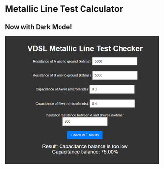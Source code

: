 # Metallic Line Test Calculator
## Now with Dark Mode!

![MLT Calculator](https://github.com/ganksy/mltcalc/blob/main/MLTCALC.png)
